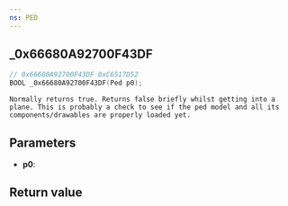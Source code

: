 ```yaml
---
ns: PED
---
```

## _0x66680A92700F43DF

```c
// 0x66680A92700F43DF 0xC6517D52
BOOL _0x66680A92700F43DF(Ped p0);
```

```
Normally returns true. Returns false briefly whilst getting into a plane. This is probably a check to see if the ped model and all its components/drawables are properly loaded yet.  
```

## Parameters
* **p0**: 

## Return value

